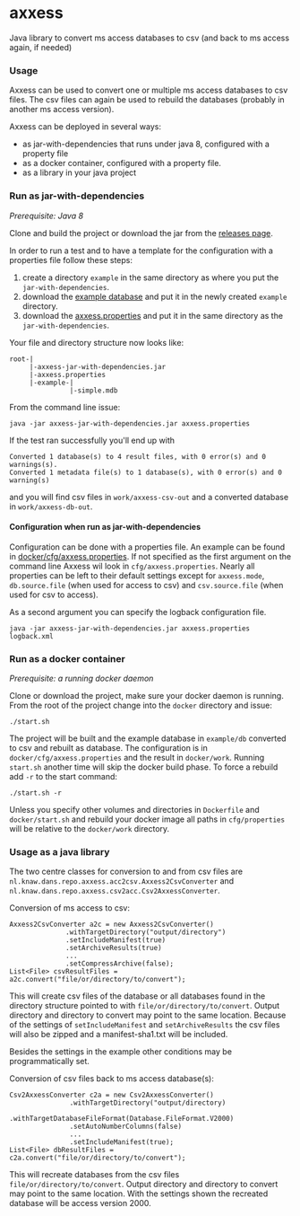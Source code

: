# axxess

Java library to convert ms access databases to csv (and back to ms access again, if needed)

### Usage

Axxess can be used to convert one or multiple ms access databases to csv files. The csv files can
again be used to rebuild the databases (probably in another ms access version).

Axxess can be deployed in several ways:

- as jar-with-dependencies that runs under java 8, configured with a property file
- as a docker container, configured with a property file.
- as a library in your java project

### Run as jar-with-dependencies

*Prerequisite: Java 8*

Clone and build the project or download the jar from 
the [releases page](https://github.com/DANS-repo/axxess/releases).

In order to run a test and to have a template for the configuration with a properties file
follow these steps:

1. create a directory `example` in the same directory as where you put the `jar-with-dependencies`.
2. download the [example database](https://github.com/DANS-repo/axxess/blob/master/docker/example/db/simple.mdb?raw=true) and put it in the newly created `example` directory.
3. download the [axxess.properties](https://raw.githubusercontent.com/DANS-repo/axxess/master/docker/cfg/axxess.properties) and put it in the same directory as the `jar-with-dependencies`.

Your file and directory structure now looks like:
```
root-|
     |-axxess-jar-with-dependencies.jar
     |-axxess.properties
     |-example-|
               |-simple.mdb

```
From the command line issue:
```
java -jar axxess-jar-with-dependencies.jar axxess.properties
```
If the test ran successfully you'll end up with
```
Converted 1 database(s) to 4 result files, with 0 error(s) and 0 warnings(s).
Converted 1 metadata file(s) to 1 database(s), with 0 error(s) and 0 warning(s)
```
and you will find csv files in `work/axxess-csv-out` and a converted database in `work/axxess-db-out`.

#### Configuration when run as jar-with-dependencies
Configuration can be done with a properties file. An example can be found in
[docker/cfg/axxess.properties](https://github.com/DANS-repo/axxess/blob/master/docker/cfg/axxess.properties).
If not specified as the first argument on the command line Axxess wil look in `cfg/axxess.properties`. 
Nearly all properties can be left to their default settings except for `axxess.mode`, `db.source.file` 
(when used for access to csv) and `csv.source.file` (when used for csv to access).

As a second argument you can specify the logback configuration file.
```
java -jar axxess-jar-with-dependencies.jar axxess.properties logback.xml
```

### Run as a docker container

*Prerequisite: a running docker daemon*

Clone or download the project, make sure your docker daemon is running. From the root of the project
change into the `docker` directory and issue:
```
./start.sh
```
The project will be built and the example database in `example/db` converted to csv and rebuilt as database.
The configuration is in `docker/cfg/axxess.properties` and the result in `docker/work`. Running `start.sh`
another time will skip the docker build phase. To force a rebuild add `-r` to the start command:
```
./start.sh -r
```
Unless you specify other volumes and directories in `Dockerfile` and `docker/start.sh` and rebuild your docker image
all paths in `cfg/properties` will be relative to the `docker/work` directory.

### Usage as a java library

The two centre classes for conversion to and from csv files are `nl.knaw.dans.repo.axxess.acc2csv.Axxess2CsvConverter`
and `nl.knaw.dans.repo.axxess.csv2acc.Csv2AxxessConverter`.

Conversion of ms access to csv:
```
Axxess2CsvConverter a2c = new Axxess2CsvConverter()
              .withTargetDirectory("output/directory")
              .setIncludeManifest(true)
              .setArchiveResults(true)
              ...
              .setCompressArchive(false);
List<File> csvResultFiles = a2c.convert("file/or/directory/to/convert");
```
This will create csv files of the database or all databases found in the directory structure pointed to with
`file/or/directory/to/convert`.  Output directory and directory to convert may point to the same location.
Because of the settings of `setIncludeManifest` and `setArchiveResults`
the csv files will also be zipped and a manifest-sha1.txt will be included. 

Besides the settings in the example other conditions may be programmatically set.

Conversion of csv files back to ms access database(s):
```
Csv2AxxessConverter c2a = new Csv2AxxessConverter()
               .withTargetDirectory("output/directory)
               .withTargetDatabaseFileFormat(Database.FileFormat.V2000)
               .setAutoNumberColumns(false)
               ...
               .setIncludeManifest(true);
List<File> dbResultFiles = c2a.convert("file/or/directory/to/convert");
```
This will recreate databases from the csv files `file/or/directory/to/convert`. 
Output directory and directory to convert may point to the same location.
With the settings shown the recreated database will be access version 2000.


 
